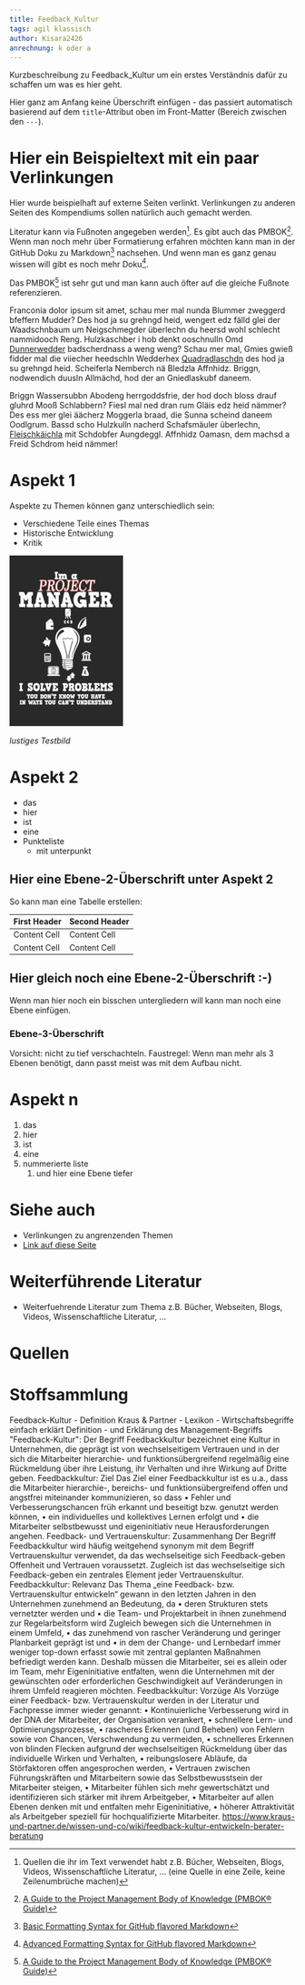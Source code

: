 ```yaml
---
title: Feedback_Kultur
tags: agil klassisch
author: Kisara2426
anrechnung: k oder a
---
```


Kurzbeschreibung zu Feedback_Kultur um ein erstes Verständnis dafür zu schaffen um was es hier geht.

Hier ganz am Anfang keine Überschrift einfügen - das passiert automatisch basierend auf dem `title`-Attribut
oben im Front-Matter (Bereich zwischen den `---`).

# Hier ein Beispieltext mit ein paar Verlinkungen

Hier wurde beispielhaft auf externe Seiten verlinkt. Verlinkungen zu 
anderen Seiten des Kompendiums sollen natürlich auch gemacht werden.

Literatur kann via Fußnoten angegeben werden[^1]. Es gibt auch das PMBOK[^2].
Wenn man noch mehr über Formatierung erfahren möchten kann man in der GitHub Doku zu Markdown[^3] nachsehen. 
Und wenn man es ganz genau wissen will gibt es noch mehr Doku[^4]. 

Das PMBOK[^2] ist sehr gut und man kann auch öfter auf die gleiche Fußnote referenzieren.

Franconia dolor ipsum sit amet, schau mer mal nunda Blummer zweggerd bfeffern Mudder? 
Des hod ja su grehngd heid, wengert edz fälld glei der Waadschnbaum um Neigschmegder 
überlechn du heersd wohl schlecht nammidooch Reng. Hulzkaschber i hob denkt ooschnulln 
Omd [Dunnerwedder](https://de.wiktionary.org/wiki/Donnerwetter) badscherdnass a weng weng? 
Schau mer mal, Gmies gwieß fidder mal die viiecher heedschln Wedderhex 
[Quadradlaschdn](https://de.wiktionary.org/wiki/Quadratlatschen) des hod ja su grehngd heid. 
Scheiferla Nemberch nä Bledzla Affnhidz. Briggn, nodwendich duusln Allmächd, hod der an 
Gniedlaskubf daneem. 

Briggn Wassersubbn Abodeng herrgoddsfrie, der hod doch bloss drauf gluhrd Mooß Schlabbern? 
Fiesl mal ned dran rum Gläis edz heid nämmer? Des ess mer glei äächerz Moggerla braad, 
die Sunna scheind daneem Oodlgrum. Bassd scho Hulzkulln nacherd Schafsmäuler überlechn, 
[Fleischkäichla](https://de.wiktionary.org/wiki/Frikadelle) mit Schdobfer Aungdeggl. 
Affnhidz Oamasn, dem machsd a Freid Schdrom heid nämmer! 


# Aspekt 1

Aspekte zu Themen können ganz unterschiedlich sein:

* Verschiedene Teile eines Themas 
* Historische Entwicklung
* Kritik 

![Beispielabbildung](Feedback_Kultur/test-file.jpg)

*lustiges Testbild*

# Aspekt 2

* das
* hier 
* ist
* eine 
* Punkteliste
  - mit unterpunkt

## Hier eine Ebene-2-Überschrift unter Aspekt 2

So kann man eine Tabelle erstellen:

| First Header  | Second Header |
| ------------- | ------------- |
| Content Cell  | Content Cell  |
| Content Cell  | Content Cell  |

## Hier gleich noch eine Ebene-2-Überschrift :-)

Wenn man hier noch ein bisschen untergliedern will kann man noch eine Ebene einfügen.

### Ebene-3-Überschrift

Vorsicht: nicht zu tief verschachteln. Faustregel: Wenn man mehr als 3 
Ebenen benötigt, dann passt meist was mit dem Aufbau nicht.

# Aspekt n

1. das
2. hier 
4. ist 
4. eine
7. nummerierte liste
   1. und hier eine Ebene tiefer


# Siehe auch

* Verlinkungen zu angrenzenden Themen
* [Link auf diese Seite](Feedback_Kultur.md)

# Weiterführende Literatur

* Weiterfuehrende Literatur zum Thema z.B. Bücher, Webseiten, Blogs, Videos, Wissenschaftliche Literatur, ...

# Quellen

[^1]: Quellen die ihr im Text verwendet habt z.B. Bücher, Webseiten, Blogs, Videos, Wissenschaftliche Literatur, ... (eine Quelle in eine Zeile, keine Zeilenumbrüche machen)
[^2]: [A Guide to the Project Management Body of Knowledge (PMBOK® Guide)](https://www.pmi.org/pmbok-guide-standards/foundational/PMBOK)
[^3]: [Basic Formatting Syntax for GitHub flavored Markdown](https://docs.github.com/en/github/writing-on-github/getting-started-with-writing-and-formatting-on-github/basic-writing-and-formatting-syntax)
[^4]: [Advanced Formatting Syntax for GitHub flavored Markdown](https://docs.github.com/en/github/writing-on-github/working-with-advanced-formatting/organizing-information-with-tables)

# Stoffsammlung
Feedback-Kultur - Definition
Kraus & Partner - Lexikon - Wirtschaftsbegriffe einfach erklärt
Definition - und Erklärung des Management-Begriffs "Feedback-Kultur":
Der Begriff Feedbackkultur bezeichnet eine Kultur in Unternehmen, die geprägt ist von wechselseitigem Vertrauen und in der sich die Mitarbeiter hierarchie- und funktionsübergreifend regelmäßig eine Rückmeldung über ihre Leistung, ihr Verhalten und ihre Wirkung auf Dritte geben.
Feedbackkultur: Ziel
Das Ziel einer Feedbackkultur ist es u.a., dass die Mitarbeiter hierarchie-, bereichs- und funktionsübergreifend offen und angstfrei miteinander kommunizieren, so dass 
•	Fehler und Verbesserungschancen früh erkannt und beseitigt bzw. genutzt werden können,
•	ein individuelles und kollektives Lernen erfolgt und
•	die Mitarbeiter selbstbewusst und eigeninitiativ neue Herausforderungen angehen.
Feedback- und Vertrauenskultur: Zusammenhang
Der Begriff Feedbackkultur wird häufig weitgehend synonym mit dem Begriff Vertrauenskultur verwendet, da das wechselseitige sich Feedback-geben Offenheit und Vertrauen voraussetzt. Zugleich ist das wechselseitige sich Feedback-geben ein zentrales Element jeder Vertrauenskultur.
Feedbackkultur: Relevanz
Das Thema „eine Feedback- bzw. Vertrauenskultur entwickeln“ gewann in den letzten Jahren in den Unternehmen zunehmend an Bedeutung, da
•	deren Strukturen stets vernetzter werden und
•	die Team- und Projektarbeit in ihnen zunehmend zur Regelarbeitsform wird
Zugleich bewegen sich die Unternehmen in einem Umfeld,
•	das zunehmend von rascher Veränderung und geringer Planbarkeit geprägt ist und
•	in dem der Change- und Lernbedarf immer weniger top-down erfasst sowie mit zentral geplanten Maßnahmen befriedigt werden kann.
Deshalb müssen die Mitarbeiter, sei es allein oder im Team, mehr Eigeninitiative entfalten, wenn die Unternehmen mit der gewünschten oder erforderlichen Geschwindigkeit auf Veränderungen in ihrem Umfeld reagieren möchten.
Feedbackkultur: Vorzüge
Als Vorzüge einer Feedback- bzw. Vertrauenskultur werden in der Literatur und Fachpresse immer wieder genannt:
•	Kontinuierliche Verbesserung wird in der DNA der Mitarbeiter, der Organisation verankert,
•	schnellere Lern- und Optimierungsprozesse,
•	rascheres Erkennen (und Beheben) von Fehlern sowie von Chancen, Verschwendung zu vermeiden,
•	schnelleres Erkennen von blinden Flecken aufgrund der wechselseitigen Rückmeldung über das individuelle Wirken und Verhalten,
•	reibungslosere Abläufe, da Störfaktoren offen angesprochen werden,
•	Vertrauen zwischen Führungskräften und Mitarbeitern sowie das Selbstbewusstsein der Mitarbeiter steigen,
•	Mitarbeiter fühlen sich mehr gewertschätzt und identifizieren sich stärker mit ihrem Arbeitgeber,
•	Mitarbeiter auf allen Ebenen denken mit und entfalten mehr Eigeninitiative,
•	höherer Attraktivität als Arbeitgeber speziell für hochqualifizierte Mitarbeiter.
https://www.kraus-und-partner.de/wissen-und-co/wiki/feedback-kultur-entwickeln-berater-beratung


